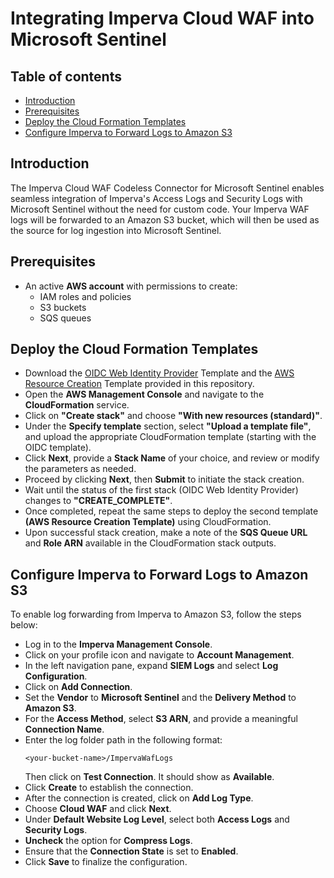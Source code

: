 # Integrating Imperva Cloud WAF into Microsoft Sentinel
## Table of contents
- [Introduction](#intro)
- [Prerequisites](#pre)
- [Deploy the Cloud Formation Templates](#template)
- [Configure Imperva to Forward Logs to Amazon S3](#logs)


<a name = "intro">

## Introduction
The Imperva Cloud WAF Codeless Connector for Microsoft Sentinel enables seamless integration of Imperva's Access Logs and Security Logs with Microsoft Sentinel without the need for custom code. Your Imperva WAF logs will be forwarded to an Amazon S3 bucket, which will then be used as the source for log ingestion into Microsoft Sentinel.

<a name = "pre">

## Prerequisites
- An active **AWS account** with permissions to create:
  - IAM roles and policies
  - S3 buckets
  - SQS queues

<a name = "template">
  
## Deploy the Cloud Formation Templates
- Download the [OIDC Web Identity Provider]() Template and the [AWS Resource Creation](https://github.com/v-pmalreddy/Imperva/blob/main/ImpervaCloudWAFConfig.json) Template provided in this repository.
- Open the **AWS Management Console** and navigate to the **CloudFormation** service.
- Click on **"Create stack"** and choose **"With new resources (standard)"**.
- Under the **Specify template** section, select **"Upload a template file"**, and upload the appropriate CloudFormation template (starting with the OIDC template).
- Click **Next**, provide a **Stack Name** of your choice, and review or modify the parameters as needed.
- Proceed by clicking **Next**, then **Submit** to initiate the stack creation.
- Wait until the status of the first stack (OIDC Web Identity Provider) changes to **"CREATE_COMPLETE"**.
- Once completed, repeat the same steps to deploy the second template **(AWS Resource Creation Template)** using CloudFormation.
- Upon successful stack creation, make a note of the **SQS Queue URL** and **Role ARN** available in the CloudFormation stack outputs.

<a name = "logs">

## Configure Imperva to Forward Logs to Amazon S3
To enable log forwarding from Imperva to Amazon S3, follow the steps below:
- Log in to the **Imperva Management Console**.
- Click on your profile icon and navigate to **Account Management**.
- In the left navigation pane, expand **SIEM Logs** and select **Log Configuration**.
- Click on **Add Connection**.
- Set the **Vendor** to **Microsoft Sentinel** and the **Delivery Method** to **Amazon S3**.
- For the **Access Method**, select **S3 ARN**, and provide a meaningful **Connection Name**.
- Enter the log folder path in the following format:
  ```
  <your-bucket-name>/ImpervaWafLogs
  ```
  Then click on **Test Connection**. It should show as **Available**.
- Click **Create** to establish the connection.
- After the connection is created, click on **Add Log Type**.
- Choose **Cloud WAF** and click **Next**.
- Under **Default Website Log Level**, select both **Access Logs** and **Security Logs**.
- **Uncheck** the option for **Compress Logs**.
- Ensure that the **Connection State** is set to **Enabled**.
- Click **Save** to finalize the configuration.



